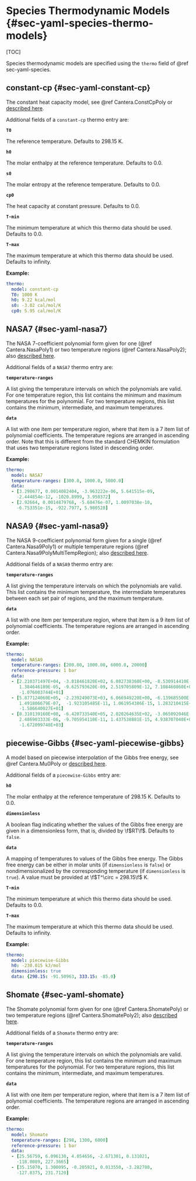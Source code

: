 # Species Thermodynamic Models {#sec-yaml-species-thermo-models}

[TOC]

Species thermodynamic models are specified using the `thermo` field of
@ref sec-yaml-species.

## constant-cp {#sec-yaml-constant-cp}

The constant heat capacity model, see @ref Cantera.ConstCpPoly or [described
here](https://cantera.org/science/species-thermo.html#constant-heat-capacity).

Additional fields of a `constant-cp` thermo entry are:

<b>`T0`</b>

The reference temperature. Defaults to 298.15 K.

<b>`h0`</b>

The molar enthalpy at the reference temperature. Defaults to 0.0.

<b>`s0`</b>

The molar entropy at the reference temperature. Defaults to 0.0.

<b>`cp0`</b>

The heat capacity at constant pressure. Defaults to 0.0.

<b>`T-min`</b>

The minimum temperature at which this thermo data should be used.
Defaults to 0.0.

<b>`T-max`</b>

The maximum temperature at which this thermo data should be used.
Defaults to infinity.

**Example:**

``` yaml
thermo:
  model: constant-cp
  T0: 1000 K
  h0: 9.22 kcal/mol
  s0: -3.02 cal/mol/K
  cp0: 5.95 cal/mol/K
```

## NASA7 {#sec-yaml-nasa7}

The NASA 7-coefficient polynomial form given for one (@ref Cantera.NasaPoly1) or two
temperature regions (@ref Cantera.NasaPoly2); also [described
here](https://cantera.org/science/species-thermo.html#the-nasa-7-coefficient-polynomial-parameterization).

Additional fields of a `NASA7` thermo entry are:

<b>`temperature-ranges`</b>

A list giving the temperature intervals on which the polynomials are
valid. For one temperature region, this list contains the minimum
and maximum temperatures for the polynomial. For two temperature
regions, this list contains the minimum, intermediate, and maximum
temperatures.

<b>`data`</b>

A list with one item per temperature region, where that item is a 7
item list of polynomial coefficients. The temperature regions are
arranged in ascending order. Note that this is different from the
standard CHEMKIN formulation that uses two temperature regions
listed in descending order.

**Example:**

``` yaml
thermo:
  model: NASA7
  temperature-ranges: [300.0, 1000.0, 5000.0]
  data:
  - [3.298677, 0.0014082404, -3.963222e-06, 5.641515e-09,
    -2.444854e-12, -1020.8999, 3.950372]
  - [2.92664, 0.0014879768, -5.68476e-07, 1.0097038e-10,
    -6.753351e-15, -922.7977, 5.980528]
```

## NASA9 {#sec-yaml-nasa9}

The NASA 9-coefficient polynomial form given for a single (@ref Cantera.Nasa9Poly1) or
multiple temperature regions (@ref Cantera.Nasa9PolyMultiTempRegion); also [described
here](https://cantera.org/science/species-thermo.html#the-nasa-9-coefficient-polynomial-parameterization).

Additional fields of a `NASA9` thermo entry are:

<b>`temperature-ranges`</b>

A list giving the temperature intervals on which the polynomials are
valid. This list contains the minimum temperature, the intermediate
temperatures between each set pair of regions, and the maximum
temperature.

<b>`data`</b>

A list with one item per temperature region, where that item is a 9
item list of polynomial coefficients. The temperature regions are
arranged in ascending order.

**Example:**

``` yaml
thermo:
  model: NASA9
  temperature-ranges: [200.00, 1000.00, 6000.0, 20000]
  reference-pressure: 1 bar
  data:
  - [2.210371497E+04, -3.818461820E+02, 6.082738360E+00, -8.530914410E-03,
     1.384646189E-05, -9.625793620E-09, 2.519705809E-12, 7.108460860E+02,
     -1.076003744E+01]
  - [5.877124060E+05, -2.239249073E+03, 6.066949220E+00, -6.139685500E-04,
     1.491806679E-07,  -1.923105485E-11, 1.061954386E-15, 1.283210415E+04,
     -1.586640027E+01]
  - [8.310139160E+08, -6.420733540E+05, 2.020264635E+02, -3.065092046E-02,
     2.486903333E-06, -9.705954110E-11, 1.437538881E-15, 4.938707040E+06,
     -1.672099740E+03]
```

## piecewise-Gibbs {#sec-yaml-piecewise-gibbs}

A model based on piecewise interpolation of the Gibbs free energy, see
@ref Cantera.Mu0Poly or [described
here](https://cantera.org/documentation/dev/doxygen/html/d4/d9e/classCantera_1_1Mu0Poly.html#details).

Additional fields of a `piecewise-Gibbs` entry are:

<b>`h0`</b>

The molar enthalpy at the reference temperature of 298.15 K.
Defaults to 0.0.

<b>`dimensionless`</b>

A boolean flag indicating whether the values of the Gibbs free
energy are given in a dimensionless form, that is, divided by \f$RT\f$.
Defaults to `false`.

<b>`data`</b>

A mapping of temperatures to values of the Gibbs free energy. The
Gibbs free energy can be either in molar units (if `dimensionless`
is `false`) or nondimensionalized by the corresponding temperature
(if `dimensionless` is `true`). A value must be provided at
\f$T^\circ = 298.15\f$ K.

<b>`T-min`</b>

The minimum temperature at which this thermo data should be used.
Defaults to 0.0.

<b>`T-max`</b>

The maximum temperature at which this thermo data should be used.
Defaults to infinity.

**Example:**

``` yaml
thermo:
  model: piecewise-Gibbs
  h0: -230.015 kJ/mol
  dimensionless: true
  data: {298.15: -91.50963, 333.15: -85.0}
```

## Shomate {#sec-yaml-shomate}

The Shomate polynomial form given for one (@ref Cantera.ShomatePoly) or two temperature
regions (@ref Cantera.ShomatePoly2); also [described
here](https://cantera.org/science/species-thermo.html#the-shomate-parameterization).

Additional fields of a `Shomate` thermo entry are:

<b>`temperature-ranges`</b>

A list giving the temperature intervals on which the polynomials are
valid. For one temperature region, this list contains the minimum
and maximum temperatures for the polynomial. For two temperature
regions, this list contains the minimum, intermediate, and maximum
temperatures.

<b>`data`</b>

A list with one item per temperature region, where that item is a 7
item list of polynomial coefficients. The temperature regions are
arranged in ascending order.

**Example:**

``` yaml
thermo:
  model: Shomate
  temperature-ranges: [298, 1300, 6000]
  reference-pressure: 1 bar
  data:
  - [25.56759, 6.096130, 4.054656, -2.671301, 0.131021,
    -118.0089, 227.3665]
  - [35.15070, 1.300095, -0.205921, 0.013550, -3.282780,
    -127.8375, 231.7120]
```
